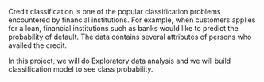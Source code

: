 Credit classification is one of the popular classification problems encountered by financial institutions. For example, when customers applies for a loan, financial institutions such as banks would like to predict the probability of default. The data contains several attributes of persons who availed the credit.

In this project, we will do Exploratory data analysis and we will build classification model to see class probability.
